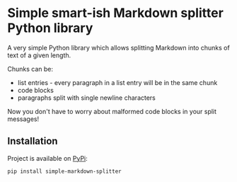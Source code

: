 # Simple smart-ish Markdown splitter Python library

A very simple Python library which allows splitting Markdown into chunks of text of a given length.

Chunks can be:
 - list entries - every paragraph in a list entry will be in the same chunk
 - code blocks
 - paragraphs split with single newline characters

Now you don't have to worry about malformed code blocks in your split messages!



## Installation

Project is available on [PyPi](https://pypi.org/project/simple-markdown-splitter/):
```bash
pip install simple-markdown-splitter
```
